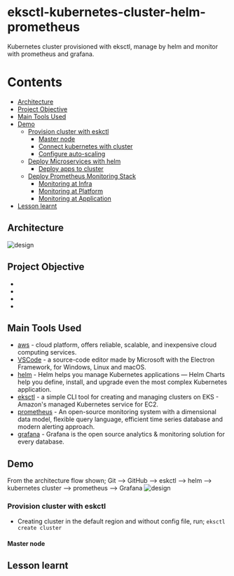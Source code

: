 # eksctl-kubernetes-cluster-helm-prometheus
Kubernetes cluster provisioned with eksctl, manage by helm and monitor with prometheus and grafana. 

# Contents
* [Architecture](#architecture)
* [Project Objective](#project-Objective)
* [Main Tools Used](#main-tools-used)
* [Demo](#demo)
  * [Provision cluster with eskctl](#provision-cluster-with-eskctl)
    * [Master node](#master-node)
    * [Connect kubernetes with cluster](#connect-kubernetes-with-cluster)
    * [Configure auto-scaling](#configure-auto-scaling)
  * [Deploy Microservices with helm](#deploy-microservices-with-helm)
    * [Deploy apps to cluster](#deploy-apps-to-cluster)
  * [Deploy Prometheus Monitoring Stack](#deploy-prometheus-monitoring-stack)
    * [Monitoring at Infra](#monitoring-at-infra)
    * [Monitoring at Platform](#monitoring-at-platform)
    * [Monitoring at Application](#monitoring-at-application)
* [Lesson learnt](#lesson-learnt)

## Architecture
![design](docs/assets/designs.svg)

## Project Objective
- 
- 
- 
- 

## Main Tools Used
- [aws](https://aws.amazon.com/) - cloud platform, offers reliable, scalable, and inexpensive cloud computing services.
- [VSCode](https://code.visualstudio.com/) - a source-code editor made by Microsoft with the Electron Framework, for Windows, Linux and macOS.
- [helm](https://helm.sh/) - Helm helps you manage Kubernetes applications — Helm Charts help you define, install, and upgrade even the most complex Kubernetes application.
- [eksctl](https://eksctl.io/) - a simple CLI tool for creating and managing clusters on EKS - Amazon's managed Kubernetes service for EC2.
- [prometheus](https://prometheus.io/) - An open-source monitoring system with a dimensional data model, flexible query language, efficient time series database and modern alerting approach.
- [grafana](https://grafana.com/) - Grafana is the open source analytics & monitoring solution for every database.

## Demo
From the architecture flow shown;
Git --> GitHub --> eskctl --> helm --> kubernetes cluster --> prometheus --> Grafana
![design](docs/assets/designs.svg)

### Provision cluster with eskctl
- Creating cluster in the default region and without config file, run; ``eksctl create cluster``
#### Master node

## Lesson learnt